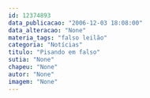 ```yaml
---
id: 12374893
data_publicacao: "2006-12-03 18:08:00"
data_alteracao: "None"
materia_tags: "falso leilão"
categoria: "Notícias"
titulo: "Pisando em falso"
sutia: "None"
chapeu: "None"
autor: "None"
imagem: "None"
---
```

<p> </p>
